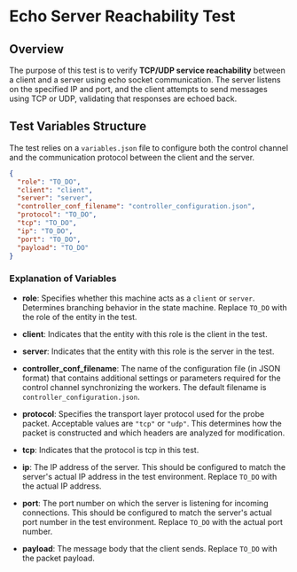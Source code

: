 # Echo Server Reachability Test

## Overview

The purpose of this test is to verify **TCP/UDP service reachability** between a client and a server using echo socket communication. The server listens on the specified IP and port, and the client attempts to send messages using TCP or UDP, validating that responses are echoed back.

## Test Variables Structure

The test relies on a `variables.json` file to configure both the control channel and the communication protocol between the client and the server.

```json
{
  "role": "TO_DO",
  "client": "client",
  "server": "server",
  "controller_conf_filename": "controller_configuration.json",
  "protocol": "TO_DO",
  "tcp": "TO_DO",
  "ip": "TO_DO",
  "port": "TO_DO",
  "payload": "TO_DO"
}
```

### Explanation of Variables

- **role**: Specifies whether this machine acts as a `client` or `server`. Determines branching behavior in the state machine. Replace `TO_DO` with the role of the entity in the test.

- **client**: Indicates that the entity with this role is the client in the test.

- **server**: Indicates that the entity with this role is the server in the test.

- **controller_conf_filename**: The name of the configuration file (in JSON format) that contains additional settings or parameters required for the control channel synchronizing the workers. The default filename is `controller_configuration.json`.

- **protocol**: Specifies the transport layer protocol used for the probe packet. Acceptable values are `"tcp"` or `"udp"`. This determines how the packet is constructed and which headers are analyzed for modification.

- **tcp**: Indicates that the protocol is tcp in this test.

- **ip**: The IP address of the server. This should be configured to match the server's actual IP address in the test environment. Replace `TO_DO` with the actual IP address.

- **port**: The port number on which the server is listening for incoming connections. This should be configured to match the server's actual port number in the test environment. Replace `TO_DO` with the actual port number.

- **payload**: The message body that the client sends. Replace `TO_DO` with the packet payload.

